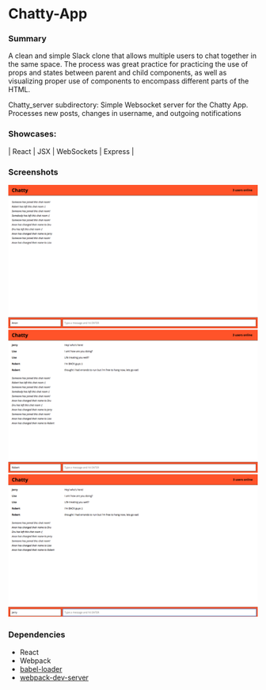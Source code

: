 Chatty-App
=================================================================

### Summary

A clean and simple Slack clone that allows multiple users to chat together in the same space. The process was great practice for practicing the use of props and states between parent and child components, as well as visualizing proper use of components to encompass different parts of the HTML.

Chatty_server subdirectory:
Simple Websocket server for the Chatty App. Processes new posts, changes in username, and outgoing notifications


### Showcases:


| React | JSX | WebSockets | Express |

### Screenshots
![User have joined and usernames have been changed, counter has been updated. Notifications show who is leaving the room.](https://github.com/dru1208/chatty-app/blob/master/docs/1.png?raw=true)
![Robert can see messsages from his friends and the ones that he has sent](https://github.com/dru1208/chatty-app/blob/master/docs/2.png?raw=true)
![After Robert sends a message, Jerry's window displays the message as well](https://github.com/dru1208/chatty-app/blob/master/docs/3.png?raw=true)

### Dependencies

* React
* Webpack
* [babel-loader](https://github.com/babel/babel-loader)
* [webpack-dev-server](https://github.com/webpack/webpack-dev-server)